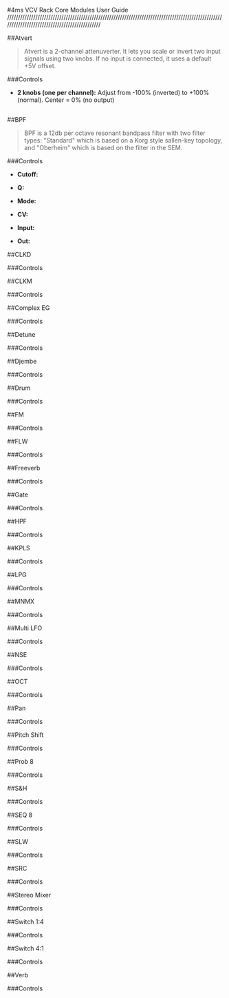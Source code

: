 #4ms VCV Rack Core Modules User Guide
//////////////////////////////////////////////////////////////////////////////////////////////////////////////////////////////////////////////

##Atvert

>Atvert is a 2-channel attenuverter.
It lets you scale or invert two input signals using two knobs. If no input is connected, it uses a default +5V offset.

###Controls

* **2 knobs (one per channel):**
Adjust from -100% (inverted) to +100% (normal). Center = 0% (no output)

##

##BPF

>BPF is a 12db per octave resonant bandpass filter with two filter types: "Standard" which is based on a Korg style sallen-key topology, and "Oberheim" which is based on the filter in the SEM.

###Controls 
* **Cutoff:**

* **Q:**

* **Mode:**

* **CV:** 

* **Input:**

* **Out:** 

##CLKD

###Controls 

##CLKM

###Controls 

##Complex EG

###Controls 

##Detune 

###Controls 

##Djembe

###Controls 

##Drum 

###Controls 

##FM

###Controls 

##FLW 

###Controls 

##Freeverb

###Controls 

##Gate 

###Controls 

##HPF

###Controls 

##KPLS

###Controls 

##LPG

###Controls 

##MNMX

###Controls 

##Multi LFO 

###Controls 

##NSE 

###Controls 

##OCT 

###Controls 

##Pan

###Controls 

##Pitch Shift

###Controls 

##Prob 8

###Controls 

##S&H

###Controls 

##SEQ 8

###Controls 

##SLW

###Controls 

##SRC

###Controls 

##Stereo Mixer 

###Controls 

##Switch 1:4

###Controls 

##Switch 4:1

###Controls 

##Verb 

###Controls 
